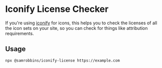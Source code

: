 # Iconify License Checker

If you're using [iconify](https://iconify.design/) for icons, this helps you to check the licenses of all the icon sets on your site, so you can check for things like attribution requirements.

## Usage

```
npx @samrobbins/iconify-license https://example.com
```
